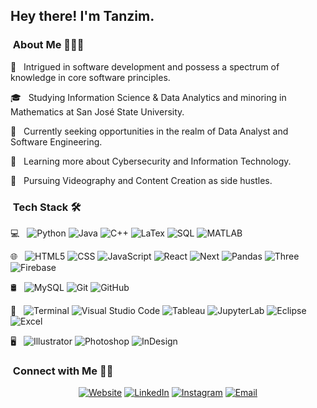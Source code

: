 <h2> Hey there! I'm Tanzim.</h2>

<h3> &nbsp;About Me  👨🏻‍💻 </h3>

 🤔 &nbsp; Intrigued in software development and possess a spectrum of knowledge in core software principles. 
 
 🎓 &nbsp; Studying Information Science & Data Analytics and minoring in Mathematics at San José State University.

 💼 &nbsp; Currently seeking opportunities in the realm of Data Analyst and Software Engineering.

 🌱 &nbsp; Learning more about Cybersecurity and Information Technology.
 
 📸 &nbsp; Pursuing Videography and Content Creation as side hustles.

<h3> &nbsp;Tech Stack  🛠 </h3>

  💻 &nbsp;
  ![Python](https://img.shields.io/badge/-Python-333333?style=flat&logo=python)
  ![Java](https://img.shields.io/badge/-Java-333333?style=flat&logo=Java&logoColor=007396)
  ![C++](https://img.shields.io/badge/-C++-333333?style=flat&logo=C%2B%2B&logoColor=00599C)
  ![LaTex](https://img.shields.io/badge/-LaTex-333333?style=flat&logo=latex)
  ![SQL](https://img.shields.io/badge/-SQL-333333?style=flat&logo=sqlite)
  ![MATLAB](https://img.shields.io/badge/-MATLAB-333333?style=flat&logo=xampp)
  
   🌐 &nbsp;
   ![HTML5](https://img.shields.io/badge/-HTML5-333333?style=flat&logo=HTML5)
   ![CSS](https://img.shields.io/badge/-CSS-333333?style=flat&logo=CSS3&logoColor=1572B6)
   ![JavaScript](https://img.shields.io/badge/-JavaScript-333333?style=flat&logo=javascript)
   ![React](https://img.shields.io/badge/-React-333333?style=flat&logo=react)
   ![Next](https://img.shields.io/badge/-Next.js-333333?style=flat&logo=nextdotjs)
   ![Pandas](https://img.shields.io/badge/-Pandas-333333?style=flat&logo=pandas)
   ![Three](https://img.shields.io/badge/-Three.js-333333?style=flat&logo=threedotjs)
   ![Firebase](https://img.shields.io/badge/-Firebase-333333?style=flat&logo=firebase)
  
   🛢 &nbsp;
   ![MySQL](https://img.shields.io/badge/-MySQL-333333?style=flat&logo=mysql)
   ![Git](https://img.shields.io/badge/-Git-333333?style=flat&logo=git)
   ![GitHub](https://img.shields.io/badge/-GitHub-333333?style=flat&logo=github)
   
   🔧 &nbsp;
   ![Terminal](https://img.shields.io/badge/-Terminal-333333?style=flat&logo=windowsterminal)
   ![Visual Studio Code](https://img.shields.io/badge/-Visual%20Studio%20Code-333333?style=flat&logo=visual-studio-code&logoColor=007ACC)
   ![Tableau](https://img.shields.io/badge/-Tableau-333333?style=flat&logo=tableau)
   ![JupyterLab](https://img.shields.io/badge/-JupyterLab-333333?style=flat&logo=jupyter)
   ![Eclipse](https://img.shields.io/badge/-Eclipse-333333?style=flat&logo=eclipse-ide&logoColor=2C2255)
   ![Excel](https://img.shields.io/badge/-Excel-333333?style=flat&logo=microsoftexcel)
   
   🖥 &nbsp;
   ![Illustrator](https://img.shields.io/badge/-Illustrator-333333?style=flat&logo=adobe-illustrator)
   ![Photoshop](https://img.shields.io/badge/-Photoshop-333333?style=flat&logo=adobe-photoshop)
   ![InDesign](https://img.shields.io/badge/-InDesign-333333?style=flat&logo=adobe-indesign)


<h3> &nbsp;Connect with Me  🤝🏻 </h3>

<p align="center">
<a href="https://www.tanzimamin.com/"><img alt="Website" src="https://img.shields.io/badge/Website-www.tanzimamin.com-blue?style=flat-square&logo=google-chrome"></a>
<a href="https://www.linkedin.com/in/tanzimamin/"><img alt="LinkedIn" src="https://img.shields.io/badge/LinkedIn-Tanzim%20Amin%20-blue?style=flat-square&logo=linkedin"></a>
<a href="https://www.instagram.com/2ktanman/"><img alt="Instagram" src="https://img.shields.io/badge/Instagram-2ktanman_-blue?style=flat-square&logo=instagram"></a>
<a href="mailto:tanzim.amin@gmail.com"><img alt="Email" src="https://img.shields.io/badge/Email-tanzim.amin@gmail.com-blue?style=flat-square&logo=gmail"></a>
</p>
